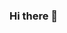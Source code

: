 ### Hi there 👋

<!--
**drewamorbordelon/drewamorbordelon** is a ✨ _special_ ✨ repository because its `README.md` (this file) appears on your GitHub profile.

## I am Drew Bordelon and currently I'm looking for Data Science roles!
# Data Science and research enthusiast.
# Curious guy with a soft spot for feature engineering and Finance.

- 🔭 I’m currently working on preprocessing children's handwriting (grades3-5) to build an OCR using Tesseract
- 🌱 I’m currently learning modeling with Bayesian Statistics using PYMC3
- 👯 I’m looking to collaborate on forecasting economic factors (GDP and Inflation in the United States)
- 💬 Ask me about engineering features for raw economic data

# View my Lastest ARticles Here:
https://drewamorbordelon.github.io/
- 📫 How to reach me: 
- [Email] <bordelon.drew@gmail.com>
- [LinkedIn]<https://www.linkedin.com/in/drew-bordelon-62ba82204/>
- Twitter Handle: @DrewBordelon
- ⚡ Fun facts: I built a dynamic rescaled range inspired by dam building.  
-                Kiteboarding and white water kayaking are my life hack.
-->
